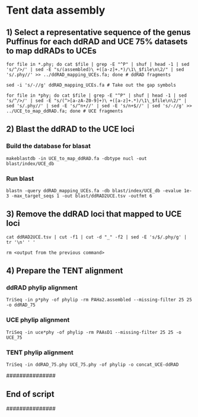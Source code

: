 # Tent data assembly

## 1) Select a representative sequence of the genus Puffinus for each ddRAD and UCE 75% datasets to map ddRADs to UCEs ##

```
for file in *.phy; do cat $file | grep -E "^P" | shuf | head -1 | sed 's/^/>/' | sed -E "s/(assembled)\ +([a-z]+.*)/\1\_$file\n\2/" | sed 's/.phy//' >> ../ddRAD_mapping_UCEs.fa; done # ddRAD fragments

sed -i 's/-//g' ddRAD_mapping_UCEs.fa # Take out the gap symbols

for file in *phy; do cat $file | grep -E "^P" | shuf | head -1 | sed 's/^/>/' | sed -E "s/(^>[a-zA-Z0-9]+)\ +([a-z]+.*)/\1\_$file\n\2/" | sed 's/.phy//' | sed -E 's/^n+//' | sed -E 's/n+$//' | sed 's/-//g' >> ../UCE_to_map_ddRAD.fa; done # UCE fragments
```

## 2) Blast the ddRAD to the UCE loci ##


### Build the database for blasat ###
```
makeblastdb -in UCE_to_map_ddRAD.fa -dbtype nucl -out blast/index/UCE_db
```
### Run blast ###
```
blastn -query ddRAD_mapping_UCEs.fa -db blast/index/UCE_db -evalue 1e-3 -max_target_seqs 1 -out blast/ddRAD2UCE.tsv -outfmt 6
```

## 3) Remove the ddRAD loci that mapped to UCE loci ##

```
cat ddRAD2UCE.tsv | cut -f1 | cut -d "_" -f2 | sed -E 's/$/.phy/g' | tr '\n' ' '

rm <output from the previous command>
```

## 4) Prepare the TENT alignment ##


### ddRAD phylip alignment ###
```
TriSeq -in p*phy -of phylip -rm PAHa2.assembled --missing-filter 25 25 -o ddRAD_75
```
### UCE phylip alignment ###
```
TriSeq -in uce*phy -of phylip -rm PAAsD1 --missing-filter 25 25 -o UCE_75
```
### TENT phylip alignment ###
```
TriSeq -in ddRAD_75.phy UCE_75.phy -of phylip -o concat_UCE-ddRAD
```
###############
## End of script ##
###############
